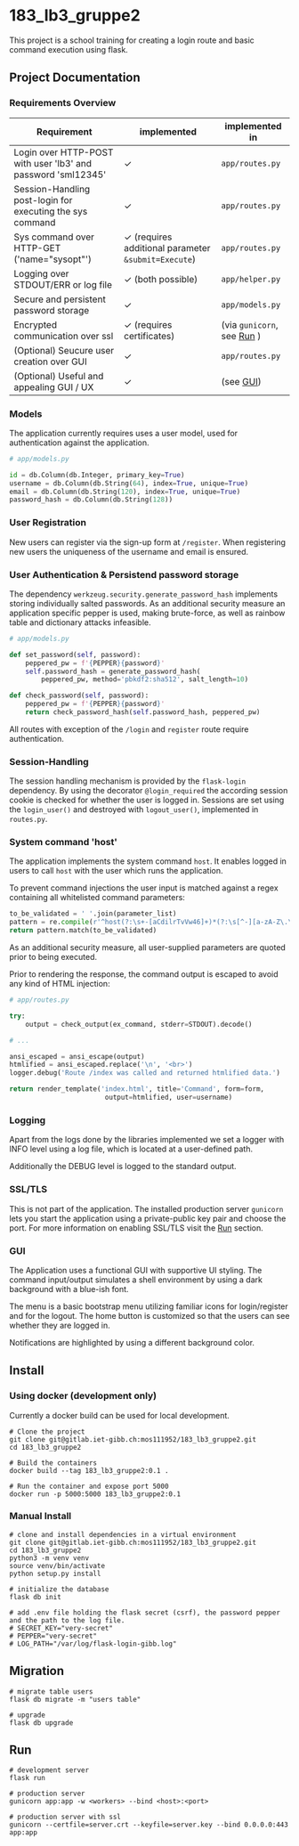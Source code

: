 # 183_lb3_gruppe2

This project is a school training for creating a login route and basic
command execution using flask.

## Project Documentation

### Requirements Overview

| Requirement                                                  | implemented                                         | implemented in                      |
| ------------------------------------------------------------ | --------------------------------------------------- | ----------------------------------- |
| Login over HTTP-POST with user 'lb3' and password 'sml12345' | ✓                                                   | `app/routes.py`                     |
| Session-Handling post-login for executing the sys command    | ✓                                                   | `app/routes.py`                     |
| Sys command over HTTP-GET ('name="sysopt"')                  | ✓ (requires additional parameter `&submit=Execute`) | `app/routes.py`                     |
| Logging over STDOUT/ERR or log file                          | ✓ (both possible)                                   | `app/helper.py`                     |
| Secure and persistent password storage                       | ✓                                                   | `app/models.py`                     |
| Encrypted communication over ssl                             | ✓ (requires certificates)                           | (via `gunicorn`, see [Run](##Run) ) |
| (Optional) Seucure user creation over GUI                    | ✓                                                   | `app/routes.py`                     |
| (Optional) Useful and appealing GUI / UX                     | ✓                                                   | (see [GUI](###GUI))                 |

### Models

The application currently requires uses a user model, used for authentication against the application.

```py
# app/models.py

id = db.Column(db.Integer, primary_key=True)
username = db.Column(db.String(64), index=True, unique=True)
email = db.Column(db.String(120), index=True, unique=True)
password_hash = db.Column(db.String(128))
```

### User Registration

New users can register via the sign-up form at `/register`. When registering new users the uniqueness of the username and email is ensured.

### User Authentication & Persistend password storage

The dependency `werkzeug.security.generate_password_hash` implements storing individually salted passwords. As an additional security measure an application specific pepper is used, making brute-force, as well as rainbow table and dictionary attacks infeasible.

```py
# app/models.py

def set_password(self, password):
    peppered_pw = f'{PEPPER}{password}'
    self.password_hash = generate_password_hash(
        peppered_pw, method='pbkdf2:sha512', salt_length=10)

def check_password(self, password):
    peppered_pw = f'{PEPPER}{password}'
    return check_password_hash(self.password_hash, peppered_pw)
```

All routes with exception of the `/login` and `register` route require authentication.

### Session-Handling

The session handling mechanism is provided by the `flask-login` dependency. By using the decorator `@login_required` the according session cookie is checked for whether the user is logged in. Sessions are set using the `login_user()` and destroyed with `logout_user()`, implemented in `routes.py`.

### System command 'host'

The application implements the system command `host`. It enables logged in users to call `host` with the user which runs the application.

To prevent command injections the user input is matched against a regex containing all whitelisted command parameters:

```py
to_be_validated = ' '.join(parameter_list)
pattern = re.compile(r'^host(?:\s+-[aCdilrTvVw46]+)*(?:\s[^-][a-zA-Z\.\-0-9]+[^\s]){0,2}$')
return pattern.match(to_be_validated)
```

As an additional security measure, all user-supplied parameters are quoted prior to being executed.

Prior to rendering the response, the command output is escaped to avoid any kind of HTML injection:

```py
# app/routes.py

try:
    output = check_output(ex_command, stderr=STDOUT).decode()

# ...

ansi_escaped = ansi_escape(output)
htmlified = ansi_escaped.replace('\n', '<br>')
logger.debug('Route /index was called and returned htmlified data.')

return render_template('index.html', title='Command', form=form,
                        output=htmlified, user=username)
```

### Logging

Apart from the logs done by the libraries implemented we set a logger with INFO level using a log file, which is located at a user-defined path.

Additionally the DEBUG level is logged to the standard output.

### SSL/TLS

This is not part of the application. The installed production server `gunicorn` lets you start the application using a private-public key pair and choose the port. For more information on enabling SSL/TLS visit the [Run](##Run) section.

### GUI

The Application uses a functional GUI with supportive UI styling. The command input/output simulates a shell environment by using a dark background with a blue-ish font.

The menu is a basic bootstrap menu utilizing familiar icons for login/register and for the logout. The home button is customized so that the users can see whether they are logged in.

Notifications are highlighted by using a different background color.

## Install

### Using docker (development only)

Currently a docker build can be used for local development.

```
# Clone the project
git clone git@gitlab.iet-gibb.ch:mos111952/183_lb3_gruppe2.git
cd 183_lb3_gruppe2

# Build the containers
docker build --tag 183_lb3_gruppe2:0.1 .

# Run the container and expose port 5000
docker run -p 5000:5000 183_lb3_gruppe2:0.1
```

### Manual Install

```
# clone and install dependencies in a virtual environment
git clone git@gitlab.iet-gibb.ch:mos111952/183_lb3_gruppe2.git
cd 183_lb3_gruppe2
python3 -m venv venv
source venv/bin/activate
python setup.py install

# initialize the database
flask db init

# add .env file holding the flask secret (csrf), the password pepper and the path to the log file.
# SECRET_KEY="very-secret"
# PEPPER="very-secret"
# LOG_PATH="/var/log/flask-login-gibb.log"
```

## Migration

```
# migrate table users
flask db migrate -m "users table"

# upgrade
flask db upgrade
```

## Run

```
# development server
flask run

# production server
gunicorn app:app -w <workers> --bind <host>:<port>

# production server with ssl
gunicorn --certfile=server.crt --keyfile=server.key --bind 0.0.0.0:443 app:app
```
